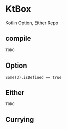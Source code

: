 # KtBox
Kotlin Option, Either Repo

## compile
```$xslt
TODO
```

## Option
```$kotlin
Some(3).isDefined == true
```

## Either
```$kotlin
TODO
```

## Currying
```$kotlin

```